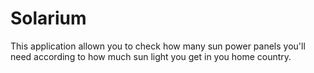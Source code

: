 # Solarium
This application allown you to check how many sun power panels you'll need according to how much sun light you get in you home country.
